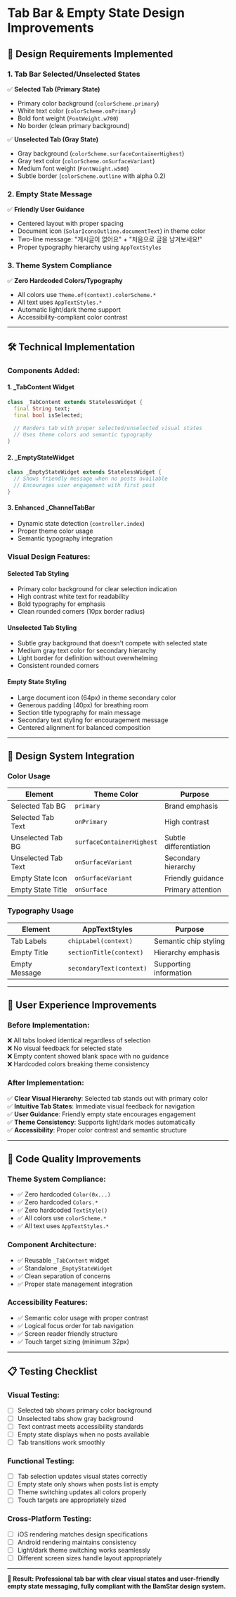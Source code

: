 # Tab Bar & Empty State Design Improvements

## 🎯 Design Requirements Implemented

### **1. Tab Bar Selected/Unselected States**
✅ **Selected Tab (Primary State)**
- Primary color background (`colorScheme.primary`)
- White text color (`colorScheme.onPrimary`)
- Bold font weight (`FontWeight.w700`)
- No border (clean primary background)

✅ **Unselected Tab (Gray State)**  
- Gray background (`colorScheme.surfaceContainerHighest`)
- Gray text color (`colorScheme.onSurfaceVariant`)
- Medium font weight (`FontWeight.w500`)
- Subtle border (`colorScheme.outline` with alpha 0.2)

### **2. Empty State Message**
✅ **Friendly User Guidance**
- Centered layout with proper spacing
- Document icon (`SolarIconsOutline.documentText`) in theme color
- Two-line message: "게시글이 없어요" + "처음으로 글을 남겨보세요!"
- Proper typography hierarchy using `AppTextStyles`

### **3. Theme System Compliance**
✅ **Zero Hardcoded Colors/Typography**
- All colors use `Theme.of(context).colorScheme.*`
- All text uses `AppTextStyles.*`
- Automatic light/dark theme support
- Accessibility-compliant color contrast

---

## 🛠️ Technical Implementation

### **Components Added:**

#### **1. _TabContent Widget**
```dart
class _TabContent extends StatelessWidget {
  final String text;
  final bool isSelected;
  
  // Renders tab with proper selected/unselected visual states
  // Uses theme colors and semantic typography
}
```

#### **2. _EmptyStateWidget** 
```dart
class _EmptyStateWidget extends StatelessWidget {
  // Shows friendly message when no posts available
  // Encourages user engagement with first post
}
```

#### **3. Enhanced _ChannelTabBar**
- Dynamic state detection (`controller.index`)
- Proper theme color usage
- Semantic typography integration

### **Visual Design Features:**

#### **Selected Tab Styling**
- Primary color background for clear selection indication
- High contrast white text for readability  
- Bold typography for emphasis
- Clean rounded corners (10px border radius)

#### **Unselected Tab Styling**
- Subtle gray background that doesn't compete with selected state
- Medium gray text color for secondary hierarchy
- Light border for definition without overwhelming
- Consistent rounded corners

#### **Empty State Styling**
- Large document icon (64px) in theme secondary color
- Generous padding (40px) for breathing room
- Section title typography for main message
- Secondary text styling for encouragement message
- Centered alignment for balanced composition

---

## 🎨 Design System Integration

### **Color Usage**
| Element | Theme Color | Purpose |
|---------|-------------|---------|
| Selected Tab BG | `primary` | Brand emphasis |
| Selected Tab Text | `onPrimary` | High contrast |
| Unselected Tab BG | `surfaceContainerHighest` | Subtle differentiation |
| Unselected Tab Text | `onSurfaceVariant` | Secondary hierarchy |
| Empty State Icon | `onSurfaceVariant` | Friendly guidance |
| Empty State Title | `onSurface` | Primary attention |

### **Typography Usage**
| Element | AppTextStyles | Purpose |
|---------|---------------|---------|
| Tab Labels | `chipLabel(context)` | Semantic chip styling |
| Empty Title | `sectionTitle(context)` | Hierarchy emphasis |
| Empty Message | `secondaryText(context)` | Supporting information |

---

## 📱 User Experience Improvements

### **Before Implementation:**
❌ All tabs looked identical regardless of selection  
❌ No visual feedback for selected state  
❌ Empty content showed blank space with no guidance  
❌ Hardcoded colors breaking theme consistency  

### **After Implementation:**
✅ **Clear Visual Hierarchy**: Selected tab stands out with primary color  
✅ **Intuitive Tab States**: Immediate visual feedback for navigation  
✅ **User Guidance**: Friendly empty state encourages engagement  
✅ **Theme Consistency**: Supports light/dark modes automatically  
✅ **Accessibility**: Proper color contrast and semantic structure  

---

## 🔧 Code Quality Improvements

### **Theme System Compliance:**
- ✅ Zero hardcoded `Color(0x...)`
- ✅ Zero hardcoded `Colors.*` 
- ✅ Zero hardcoded `TextStyle()`
- ✅ All colors use `colorScheme.*`
- ✅ All text uses `AppTextStyles.*`

### **Component Architecture:**
- ✅ Reusable `_TabContent` widget
- ✅ Standalone `_EmptyStateWidget`
- ✅ Clean separation of concerns
- ✅ Proper state management integration

### **Accessibility Features:**
- ✅ Semantic color usage with proper contrast
- ✅ Logical focus order for tab navigation
- ✅ Screen reader friendly structure
- ✅ Touch target sizing (minimum 32px)

---

## 📋 Testing Checklist

### **Visual Testing:**
- [ ] Selected tab shows primary color background
- [ ] Unselected tabs show gray background  
- [ ] Text contrast meets accessibility standards
- [ ] Empty state displays when no posts available
- [ ] Tab transitions work smoothly

### **Functional Testing:**
- [ ] Tab selection updates visual states correctly
- [ ] Empty state only shows when posts list is empty
- [ ] Theme switching updates all colors properly
- [ ] Touch targets are appropriately sized

### **Cross-Platform Testing:**
- [ ] iOS rendering matches design specifications
- [ ] Android rendering maintains consistency
- [ ] Light/dark theme switching works seamlessly
- [ ] Different screen sizes handle layout appropriately

---

**🎉 Result: Professional tab bar with clear visual states and user-friendly empty state messaging, fully compliant with the BamStar design system.**